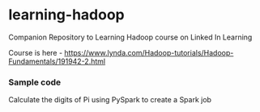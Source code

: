 # learning-hadoop
Companion Repository to Learning Hadoop course on Linked In Learning

Course is here - https://www.lynda.com/Hadoop-tutorials/Hadoop-Fundamentals/191942-2.html

### Sample code

Calculate the digits of Pi using PySpark to create a Spark job
